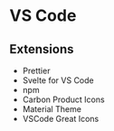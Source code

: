 # VS Code

## Extensions

- Prettier
- Svelte for VS Code
- npm
- Carbon Product Icons
- Material Theme
- VSCode Great Icons
